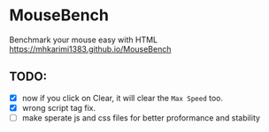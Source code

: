 # MouseBench
Benchmark your mouse easy with HTML
https://mhkarimi1383.github.io/MouseBench

## TODO:
- [x] now if you click on Clear, it will clear the `Max Speed` too.
- [x] wrong script tag fix.
- [ ] make sperate js and css files for better proformance and stability
